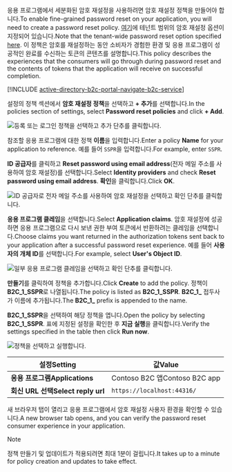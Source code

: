 <span data-ttu-id="27cda-101">응용 프로그램에서 세분화된 암호 재설정을 사용하려면 암호 재설정 정책을 만들어야 합니다.</span><span class="sxs-lookup"><span data-stu-id="27cda-101">To enable fine-grained password reset on your application, you will need to create a password reset policy.</span></span> <span data-ttu-id="27cda-102">[여기](../articles/active-directory-b2c/active-directory-b2c-reference-sspr.md)에 테넌트 범위의 암호 재설정 옵션이 지정되어 있습니다.</span><span class="sxs-lookup"><span data-stu-id="27cda-102">Note that the tenant-wide password reset option specified [here](../articles/active-directory-b2c/active-directory-b2c-reference-sspr.md).</span></span> <span data-ttu-id="27cda-103">이 정책은 암호를 재설정하는 동안 소비자가 경험한 환경 및 응용 프로그램이 성공적인 완료를 수신하는 토큰의 콘텐츠를 설명합니다.</span><span class="sxs-lookup"><span data-stu-id="27cda-103">This policy describes the experiences that the consumers will go through during password reset and the contents of tokens that the application will receive on successful completion.</span></span>

[!INCLUDE [active-directory-b2c-portal-navigate-b2c-service](active-directory-b2c-portal-navigate-b2c-service.md)]

<span data-ttu-id="27cda-104">설정의 정책 섹션에서 **암호 재설정 정책**을 선택하고 **+ 추가**를 선택합니다.</span><span class="sxs-lookup"><span data-stu-id="27cda-104">In the policies section of settings, select **Password reset policies** and click **+ Add**.</span></span>

![등록 또는 로그인 정책을 선택하고 추가 단추를 클릭합니다.](media/active-directory-b2c-create-password-reset-policy/add-b2c-password-reset-policy.png)

<span data-ttu-id="27cda-106">참조할 응용 프로그램에 대한 정책 **이름**을 입력합니다.</span><span class="sxs-lookup"><span data-stu-id="27cda-106">Enter a policy **Name** for your application to reference.</span></span> <span data-ttu-id="27cda-107">예를 들어 `SSPR`을 입력합니다.</span><span class="sxs-lookup"><span data-stu-id="27cda-107">For example, enter `SSPR`.</span></span>

<span data-ttu-id="27cda-108">**ID 공급자**를 클릭하고 **Reset password using email address**(전자 메일 주소를 사용하여 암호 재설정)를 선택합니다.</span><span class="sxs-lookup"><span data-stu-id="27cda-108">Select **Identity providers** and check **Reset password using email address**.</span></span> <span data-ttu-id="27cda-109">**확인**을 클릭합니다.</span><span class="sxs-lookup"><span data-stu-id="27cda-109">Click **OK**.</span></span>

![ID 공급자로 전자 메일 주소를 사용하여 암호 재설정을 선택하고 확인 단추를 클릭합니다.](media/active-directory-b2c-create-password-reset-policy/add-b2c-password-reset-identity-providers.png)

<span data-ttu-id="27cda-111">**응용 프로그램 클레임**을 선택합니다.</span><span class="sxs-lookup"><span data-stu-id="27cda-111">Select **Application claims**.</span></span> <span data-ttu-id="27cda-112">암호 재설정에 성공하면 응용 프로그램으로 다시 보낸 권한 부여 토큰에서 반환하려는 클레임을 선택합니다.</span><span class="sxs-lookup"><span data-stu-id="27cda-112">Choose claims you want returned in the authorization tokens sent back to your application after a successful password reset experience.</span></span> <span data-ttu-id="27cda-113">예를 들어 **사용자의 개체 ID**를 선택합니다.</span><span class="sxs-lookup"><span data-stu-id="27cda-113">For example, select **User's Object ID**.</span></span>

![일부 응용 프로그램 클레임을 선택하고 확인 단추를 클릭합니다.](media/active-directory-b2c-create-password-reset-policy/add-b2c-password-reset-application-claims.png)

<span data-ttu-id="27cda-115">**만들기**를 클릭하여 정책을 추가합니다.</span><span class="sxs-lookup"><span data-stu-id="27cda-115">Click **Create** to add the policy.</span></span> <span data-ttu-id="27cda-116">정책이 **B2C_1_SSPR**로 나열됩니다.</span><span class="sxs-lookup"><span data-stu-id="27cda-116">The policy is listed as **B2C_1_SSPR**.</span></span> <span data-ttu-id="27cda-117">**B2C_1_** 접두사가 이름에 추가됩니다.</span><span class="sxs-lookup"><span data-stu-id="27cda-117">The **B2C_1_** prefix is appended to the name.</span></span>

<span data-ttu-id="27cda-118">**B2C_1_SSPR**을 선택하여 해당 정책을 엽니다.</span><span class="sxs-lookup"><span data-stu-id="27cda-118">Open the policy by selecting **B2C_1_SSPR**.</span></span> <span data-ttu-id="27cda-119">표에 지정된 설정을 확인한 후 **지금 실행**을 클릭합니다.</span><span class="sxs-lookup"><span data-stu-id="27cda-119">Verify the settings specified in the table then click **Run now**.</span></span>

![정책을 선택하고 실행합니다.](media/active-directory-b2c-create-password-reset-policy/run-b2c-password-reset-policy.png)

| <span data-ttu-id="27cda-121">설정</span><span class="sxs-lookup"><span data-stu-id="27cda-121">Setting</span></span>      | <span data-ttu-id="27cda-122">값</span><span class="sxs-lookup"><span data-stu-id="27cda-122">Value</span></span>  |
| ------------ | ------ |
| <span data-ttu-id="27cda-123">**응용 프로그램**</span><span class="sxs-lookup"><span data-stu-id="27cda-123">**Applications**</span></span> | <span data-ttu-id="27cda-124">Contoso B2C 앱</span><span class="sxs-lookup"><span data-stu-id="27cda-124">Contoso B2C app</span></span> |
| <span data-ttu-id="27cda-125">**회신 URL 선택**</span><span class="sxs-lookup"><span data-stu-id="27cda-125">**Select reply url**</span></span> | `https://localhost:44316/` |

<span data-ttu-id="27cda-126">새 브라우저 탭이 열리고 응용 프로그램에서 암호 재설정 사용자 환경을 확인할 수 있습니다.</span><span class="sxs-lookup"><span data-stu-id="27cda-126">A new browser tab opens, and you can verify the password reset consumer experience in your application.</span></span>

> [!NOTE]
> <span data-ttu-id="27cda-127">정책 만들기 및 업데이트가 적용되려면 최대 1분이 걸립니다.</span><span class="sxs-lookup"><span data-stu-id="27cda-127">It takes up to a minute for policy creation and updates to take effect.</span></span>
>
